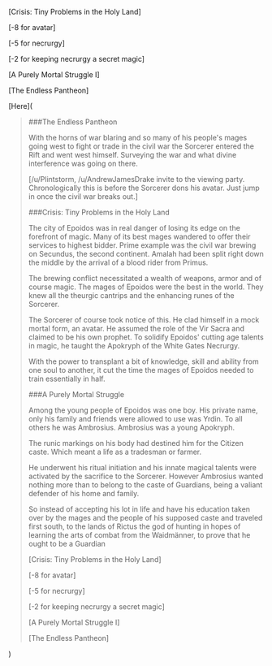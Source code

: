 [Crisis: Tiny Problems in the Holy Land]

[-8 for avatar]

[-5 for necrurgy]

[-2 for keeping necrurgy a secret magic]

[A Purely Mortal Struggle I]

[The Endless Pantheon]

[Here](

>###The Endless Pantheon
>
>With the horns of war blaring and so many of his people's mages going west to fight or trade in the civil war the Sorcerer entered the Rift and went west himself. Surveying the war and what divine interference was going on there.
>
>[/u/Plintstorm, /u/AndrewJamesDrake invite to the viewing party. Chronologically this is before the Sorcerer dons his avatar. Just jump in once the civil war breaks out.]
>
>###Crisis: Tiny Problems in the Holy Land
>
>The city of Epoidos was in real danger of losing its edge on the forefront of magic. Many of its best mages wandered to offer their services to highest bidder. Prime example was the civil war brewing on Secundus, the second continent. Amalah had been split right down the middle by the arrival of a blood rider from Primus. 
>
>The brewing conflict necessitated a wealth of weapons, armor and of course magic. The mages of Epoidos were the best in the world. They knew all the theurgic cantrips and the enhancing runes of the Sorcerer.
>
>The Sorcerer of course took notice of this. He clad himself in a mock mortal form, an avatar. He assumed the role of the Vir Sacra and claimed to be his own prophet. To solidify  Epoidos' cutting age talents in magic, he taught the Apokryph of the White Gates Necrurgy.
>
>With the power to transplant a bit of knowledge, skill and ability from one soul to another, it  cut the time the mages of Epoidos needed to train essentially in half.
>
>###A Purely Mortal Struggle
>
>Among the young people of Epoidos was one boy. His private name, only his family and friends were allowed to use was Yrdin. To all others he was Ambrosius. Ambrosius was a young Apokryph.
>
>The runic markings on his body had destined him for the Citizen caste. Which meant a life as a tradesman or farmer. 
>
>He underwent his ritual initiation and his innate magical talents were activated by the sacrifice to the Sorcerer. However Ambrosius wanted nothing more than to belong to the caste of Guardians, being a valiant defender of his home and family.
>
>So instead of accepting his lot in life and have his education taken over by the mages and the people of his supposed caste and traveled first south, to the lands of Rictus the god of hunting in hopes of learning the arts of combat from the Waidmänner, to prove that he ought to be a Guardian
>
>[Crisis: Tiny Problems in the Holy Land]
>
>[-8 for avatar]
>
>[-5 for necrurgy]
>
>[-2 for keeping necrurgy a secret magic]
>
>[A Purely Mortal Struggle I]
>
>[The Endless Pantheon]

)